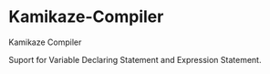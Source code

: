# Kamikaze-Compiler
Kamikaze Compiler

Suport for Variable Declaring Statement and Expression Statement.
